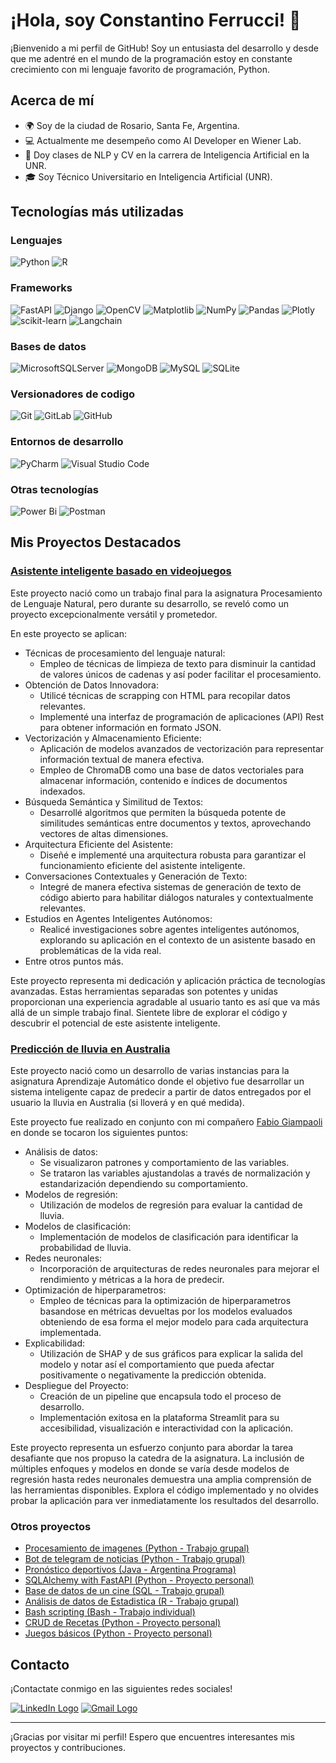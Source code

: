 # ¡Hola, soy Constantino Ferrucci! 👋

¡Bienvenido a mi perfil de GitHub! Soy un entusiasta del desarrollo y desde que me adentré en el mundo de la programación estoy en constante crecimiento con mi lenguaje favorito de programación, Python.

## Acerca de mí

- 🌍 Soy de la ciudad de Rosario, Santa Fe, Argentina.
- 💻 Actualmente me desempeño como AI Developer en Wiener Lab.
- 🤖 Doy clases de NLP y CV en la carrera de Inteligencia Artificial en la UNR.
- 🎓 Soy Técnico Universitario en Inteligencia Artificial (UNR).

## Tecnologías más utilizadas

### Lenguajes
![Python](https://img.shields.io/badge/python-3670A0?style=for-the-badge&logo=python&logoColor=ffdd54)
![R](https://img.shields.io/badge/r-%23276DC3.svg?style=for-the-badge&logo=r&logoColor=white)

### Frameworks
![FastAPI](https://img.shields.io/badge/FastAPI-005571?style=for-the-badge&logo=fastapi)
![Django](https://img.shields.io/badge/django-%23092E20.svg?style=for-the-badge&logo=django&logoColor=white)
![OpenCV](https://img.shields.io/badge/opencv-%23white.svg?style=for-the-badge&logo=opencv&logoColor=white)
![Matplotlib](https://img.shields.io/badge/Matplotlib-%23ffffff.svg?style=for-the-badge&logo=Matplotlib&logoColor=black)
![NumPy](https://img.shields.io/badge/numpy-%23013243.svg?style=for-the-badge&logo=numpy&logoColor=white)
![Pandas](https://img.shields.io/badge/pandas-%23150458.svg?style=for-the-badge&logo=pandas&logoColor=white)
![Plotly](https://img.shields.io/badge/Plotly-%233F4F75.svg?style=for-the-badge&logo=plotly&logoColor=white)
![scikit-learn](https://img.shields.io/badge/scikit--learn-%23F7931E.svg?style=for-the-badge&logo=scikit-learn&logoColor=white)
![Langchain](https://img.shields.io/static/v1?style=for-the-badge&message=LangChain&color=1C3C3C&logo=LangChain&logoColor=FFFFFF&label=)

### Bases de datos
![MicrosoftSQLServer](https://img.shields.io/badge/Microsoft%20SQL%20Server-CC2927?style=for-the-badge&logo=microsoft%20sql%20server&logoColor=white)
![MongoDB](https://img.shields.io/badge/MongoDB-%234ea94b.svg?style=for-the-badge&logo=mongodb&logoColor=white)
![MySQL](https://img.shields.io/badge/mysql-%2300f.svg?style=for-the-badge&logo=mysql&logoColor=white)
![SQLite](https://img.shields.io/badge/sqlite-%2307405e.svg?style=for-the-badge&logo=sqlite&logoColor=white)

### Versionadores de codigo
![Git](https://img.shields.io/badge/git-%23F05033.svg?style=for-the-badge&logo=git&logoColor=white)
![GitLab](https://img.shields.io/badge/gitlab-%23181717.svg?style=for-the-badge&logo=gitlab&logoColor=white)
![GitHub](https://img.shields.io/badge/github-%23121011.svg?style=for-the-badge&logo=github&logoColor=white)

### Entornos de desarrollo
![PyCharm](https://img.shields.io/badge/pycharm-143?style=for-the-badge&logo=pycharm&logoColor=black&color=black&labelColor=green)
![Visual Studio Code](https://img.shields.io/badge/Visual%20Studio%20Code-0078d7.svg?style=for-the-badge&logo=visual-studio-code&logoColor=white)

### Otras tecnologías
![Power Bi](https://img.shields.io/badge/power_bi-F2C811?style=for-the-badge&logo=powerbi&logoColor=black)
![Postman](https://img.shields.io/badge/Postman-FF6C37?style=for-the-badge&logo=postman&logoColor=white)

## Mis Proyectos Destacados

### [Asistente inteligente basado en videojuegos](https://github.com/TinoFerrucci/NLP_Final_Project)
Este proyecto nació como un trabajo final para la asignatura Procesamiento de Lenguaje Natural, pero durante su desarrollo, se reveló como un proyecto excepcionalmente versátil y prometedor.

En este proyecto se aplican:

* Técnicas de procesamiento del lenguaje natural:
  * Empleo de técnicas de limpieza de texto para disminuir la cantidad de valores únicos de cadenas y así poder facilitar el procesamiento.
* Obtención de Datos Innovadora:
  * Utilicé técnicas de scrapping con HTML para recopilar datos relevantes.
  * Implementé una interfaz de programación de aplicaciones (API) Rest para obtener información en formato JSON.
* Vectorización y Almacenamiento Eficiente:
  * Aplicación de modelos avanzados de vectorización para representar información textual de manera efectiva.
  * Empleo de ChromaDB como una base de datos vectoriales para almacenar información, contenido e índices de documentos indexados.
* Búsqueda Semántica y Similitud de Textos:
  * Desarrollé algoritmos que permiten la búsqueda potente de similitudes semánticas entre documentos y textos, aprovechando vectores de altas dimensiones.
* Arquitectura Eficiente del Asistente:
  * Diseñé e implementé una arquitectura robusta para garantizar el funcionamiento eficiente del asistente inteligente.
* Conversaciones Contextuales y Generación de Texto:
  * Integré de manera efectiva sistemas de generación de texto de código abierto para habilitar diálogos naturales y contextualmente relevantes.
* Estudios en Agentes Inteligentes Autónomos:
  * Realicé investigaciones sobre agentes inteligentes autónomos, explorando su aplicación en el contexto de un asistente basado en problemáticas de la vida real.
* Entre otros puntos más.

Este proyecto representa mi dedicación y aplicación práctica de tecnologías avanzadas. Estas herramientas separadas son potentes y unidas proporcionan una experiencia agradable al usuario tanto es así que va más allá de un simple trabajo final. Sientete libre de explorar el código y descubrir el potencial de este asistente inteligente.

### [Predicción de lluvia en Australia](https://github.com/Shannon-21/Aprendizaje_Automatico_1)
Este proyecto nació como un desarrollo de varias instancias para la asignatura Aprendizaje Automático donde el objetivo fue desarrollar un sistema inteligente capaz de predecir a partir de datos entregados por el usuario la lluvia en Australia (si lloverá y en qué medida).

Este proyecto fue realizado en conjunto con mi compañero [Fabio Giampaoli](https://github.com/Shannon-21) en donde se tocaron los siguientes puntos:

* Análisis de datos:
  * Se visualizaron patrones y comportamiento de las variables.
  * Se trataron las variables ajustandolas a través de normalización y estandarización dependiendo su comportamiento.
* Modelos de regresión:
  * Utilización de modelos de regresión para evaluar la cantidad de lluvia.
* Modelos de clasificación:
  * Implementación de modelos de clasificación para identificar la probabilidad de lluvia.
* Redes neuronales:
  * Incorporación de arquitecturas de redes neuronales para mejorar el rendimiento y métricas a la hora de predecir.
* Optimización de hiperparametros:
  * Empleo de técnicas para la optimización de hiperparametros basandose en métricas devueltas por los modelos evaluados obteniendo de esa forma el mejor modelo para cada arquitectura implementada.
* Explicabilidad:
  * Utilización de SHAP y de sus gráficos para explicar la salida del modelo y notar así el comportamiento que pueda afectar positivamente o negativamente la predicción obtenida.
* Despliegue del Proyecto:
  * Creación de un pipeline que encapsula todo el proceso de desarrollo.
  * Implementación exitosa en la plataforma Streamlit para su accesibilidad, visualización e interactividad con la aplicación.

Este proyecto representa un esfuerzo conjunto para abordar la tarea desafiante que nos propuso la catedra de la asignatura. La inclusión de múltiples enfoques y modelos en donde se varía desde modelos de regresión hasta redes neuronales demuestra una amplia comprensión de las herramientas disponibles. Explora el código implementado y no olvides probar la aplicación para ver inmediatamente los resultados del desarrollo.

### Otros proyectos
* [Procesamiento de imagenes (Python - Trabajo grupal)](https://github.com/Shannon-21/TP_Procesamiento_Imagenes)
* [Bot de telegram de noticias (Python - Trabajo grupal)](https://github.com/Shannon-21/NLP_TP1)
* [Pronóstico deportivos (Java - Argentina Programa)](https://github.com/AlexLopezz/JAVA-Proyecto_Pronosticos-Deportivos)
* [SQLAlchemy with FastAPI (Python - Proyecto personal)](https://github.com/TinoFerrucci/sqlalchemy_with_fastapi)
* [Base de datos de un cine (SQL - Trabajo grupal)](https://github.com/Shannon-21/TUIA_BD_TP1)
* [Análisis de datos de Estadistica (R - Trabajo grupal)](https://github.com/Simon890/estadistica_tp1)
* [Bash scripting (Bash - Trabajo individual)](https://github.com/TinoFerrucci/tp-entorno)
* [CRUD de Recetas (Python - Proyecto personal)](https://github.com/TinoFerrucci/CRUDProgram)
* [Juegos básicos (Python - Proyecto personal)](https://github.com/TinoFerrucci/PythonGames)

## Contacto
¡Contactate conmigo en las siguientes redes sociales!


[![LinkedIn Logo](https://img.shields.io/badge/LinkedIn-%230077B5.svg?&style=flat-square&logo=linkedin&logoColor=white)](https://www.linkedin.com/in/constantino-ferrucci-7574121a9/) 
[![Gmail Logo](https://img.shields.io/badge/-Gmail-c14438?style=flat-square&logo=Gmail&logoColor=white)](mailto:constantinoferrucci@gmail.com)

---

¡Gracias por visitar mi perfil! Espero que encuentres interesantes mis proyectos y contribuciones.
